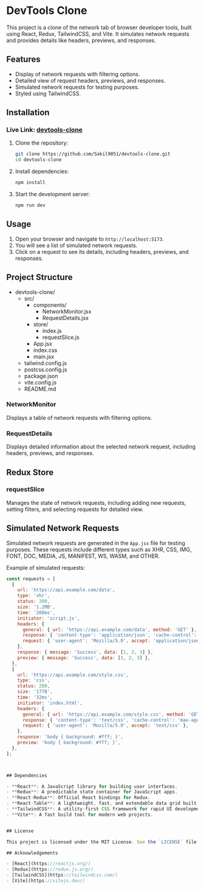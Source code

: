 # DevTools Clone

This project is a clone of the network tab of browser developer tools, built using React, Redux, TailwindCSS, and Vite. It simulates network requests and provides details like headers, previews, and responses.

## Features

- Display of network requests with filtering options.
- Detailed view of request headers, previews, and responses.
- Simulated network requests for testing purposes.
- Styled using TailwindCSS.

## Installation

### Live Link: <a href="https://devtools-clone.vercel.app/" target="_blank"> devtools-clone </a>

1. Clone the repository:
    ```bash
    git clone https://github.com/Sakil9051/devtools-clone.git
    cd devtools-clone
    ```
2. Install dependencies:
    ```bash
    npm install
    ```

3. Start the development server:
    ```bash
    npm run dev
    ```

## Usage

1. Open your browser and navigate to `http://localhost:5173`.
2. You will see a list of simulated network requests.
3. Click on a request to see its details, including headers, previews, and responses.

## Project Structure

- devtools-clone/
  - src/
    - components/
      - NetworkMonitor.jsx
      - RequestDetails.jsx
    - store/
      - index.js
      - requestSlice.js
    - App.jsx
    - index.css
    - main.jsx
  - tailwind.config.js
  - postcss.config.js
  - package.json
  - vite.config.js
  - README.md




### NetworkMonitor

Displays a table of network requests with filtering options.

### RequestDetails

Displays detailed information about the selected network request, including headers, previews, and responses.

## Redux Store

### requestSlice

Manages the state of network requests, including adding new requests, setting filters, and selecting requests for detailed view.

## Simulated Network Requests

Simulated network requests are generated in the `App.jsx` file for testing purposes. These requests include different types such as XHR, CSS, IMG, FONT, DOC, MEDIA, JS, MANIFEST, WS, WASM, and OTHER.

Example of simulated requests:

```jsx
const requests = [
  {
    url: 'https://api.example.com/data',
    type: 'xhr',
    status: 200,
    size: '1.2MB',
    time: '260ms',
    initiator: 'script.js',
    headers: {
      general: { url: 'https://api.example.com/data', method: 'GET' },
      response: { 'content-type': 'application/json', 'cache-control': 'no-cache' },
      request: { 'user-agent': 'Mozilla/5.0', accept: 'application/json' },
    },
    response: { message: 'Success', data: [1, 2, 3] },
    preview: { message: 'Success', data: [1, 2, 3] },
  },
  {
    url: 'https://api.example.com/style.css',
    type: 'css',
    status: 200,
    size: '177B',
    time: '32ms',
    initiator: 'index.html',
    headers: {
      general: { url: 'https://api.example.com/style.css', method: 'GET' },
      response: { 'content-type': 'text/css', 'cache-control': 'max-age=31536000' },
      request: { 'user-agent': 'Mozilla/5.0', accept: 'text/css' },
    },
    response: 'body { background: #fff; }',
    preview: 'body { background: #fff; }',
  },
];



## Dependencies

- **React**: A JavaScript library for building user interfaces.
- **Redux**: A predictable state container for JavaScript apps.
- **React-Redux**: Official React bindings for Redux.
- **React-Table**: A lightweight, fast, and extendable data grid built for React.
- **TailwindCSS**: A utility-first CSS framework for rapid UI development.
- **Vite**: A fast build tool for modern web projects.


## License

This project is licensed under the MIT License. See the `LICENSE` file for details.

## Acknowledgements

- [React](https://reactjs.org/)
- [Redux](https://redux.js.org/)
- [TailwindCSS](https://tailwindcss.com/)
- [Vite](https://vitejs.dev/)
